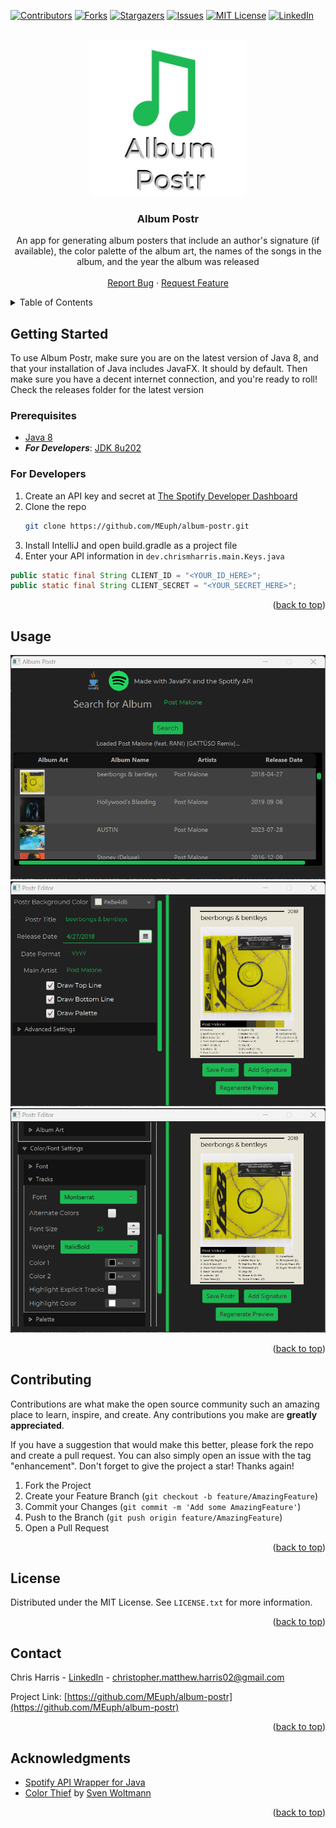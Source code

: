 <!-- Improved compatibility of back to top link: See: https://github.com/othneildrew/Best-README-Template/pull/73 -->
<a name="readme-top"></a>
<!--
*** Thanks for checking out the Best-README-Template. If you have a suggestion
*** that would make this better, please fork the repo and create a pull request
*** or simply open an issue with the tag "enhancement".
*** Don't forget to give the project a star!
*** Thanks again! Now go create something AMAZING! :D
-->



<!-- PROJECT SHIELDS -->
<!--
*** I'm using markdown "reference style" links for readability.
*** Reference links are enclosed in brackets [ ] instead of parentheses ( ).
*** See the bottom of this document for the declaration of the reference variables
*** for contributors-url, forks-url, etc. This is an optional, concise syntax you may use.
*** https://www.markdownguide.org/basic-syntax/#reference-style-links
-->
[![Contributors][contributors-shield]][contributors-url]
[![Forks][forks-shield]][forks-url]
[![Stargazers][stars-shield]][stars-url]
[![Issues][issues-shield]][issues-url]
[![MIT License][license-shield]][license-url]
[![LinkedIn][linkedin-shield]][linkedin-url]



<!-- PROJECT LOGO -->
<br />
<div align="center">
  <a href="https://github.com/MEuph/album-postr">
    <img src="logo.png" alt="Logo" width="250" height="250">
  </a>

<h3 align="center">Album Postr</h3>

  <p align="center">
    An app for generating album posters that include an author's signature (if available), the color palette of the album art, the names of the songs in the album, and the year the album was released
    <br />
    <br />
    <a href="https://github.com/MEuph/album-postr/issues">Report Bug</a>
    ·
    <a href="https://github.com/MEuph/album-postr/issues">Request Feature</a>
  </p>
</div>



<!-- TABLE OF CONTENTS -->
<details>
  <summary>Table of Contents</summary>
  <ol
    <li>
      <a href="#getting-started">Getting Started</a>
      <ul>
        <li><a href="#prerequisites">Prerequisites</a></li>
      </ul>
    </li>
    <li><a href="#usage">Usage</a></li>
    <li><a href="#contributing">Contributing</a></li>
    <li><a href="#license">License</a></li>
    <li><a href="#contact">Contact</a></li>
    <li><a href="#acknowledgments">Acknowledgments</a></li>
  </ol>
</details>

<!-- GETTING STARTED -->
## Getting Started

To use Album Postr, make sure you are on the latest version of Java 8, and that your installation of Java includes JavaFX. It should by default. Then make sure you have a decent internet connection, and you're ready to roll! Check the releases folder for the latest version

### Prerequisites

* [Java 8](https://www.java.com/download/ie_manual.jsp)
* ***For Developers***: [JDK 8u202](https://www.oracle.com/java/technologies/javase/javase8-archive-downloads.html)
### For Developers

1. Create an API key and secret at [The Spotify Developer Dashboard](https://developer.spotify.com/dashboard)
2. Clone the repo
   ```sh
   git clone https://github.com/MEuph/album-postr.git
   ```
3. Install IntelliJ and open build.gradle as a project file
4. Enter your API information in `dev.chrismharris.main.Keys.java` 
  ```java
  public static final String CLIENT_ID = "<YOUR_ID_HERE>";
  public static final String CLIENT_SECRET = "<YOUR_SECRET_HERE>";
  ```

<p align="right">(<a href="#readme-top">back to top</a>)</p>



<!-- USAGE EXAMPLES -->
## Usage

<img src="screenshot1.png">

<img src="screenshot2.png">

<img src="screenshot3.png">


<!--_For more examples, please refer to the [Documentation](https://example.com)_-->

<p align="right">(<a href="#readme-top">back to top</a>)</p>



<!-- ROADMAP
## Roadmap

- [ ] Feature 1
- [ ] Feature 2
- [ ] Feature 3
    - [ ] Nested Feature

See the [open issues](https://github.com/github_username/repo_name/issues) for a full list of proposed features (and known issues).

<p align="right">(<a href="#readme-top">back to top</a>)</p>-->



<!-- CONTRIBUTING -->
## Contributing

Contributions are what make the open source community such an amazing place to learn, inspire, and create. Any contributions you make are **greatly appreciated**.

If you have a suggestion that would make this better, please fork the repo and create a pull request. You can also simply open an issue with the tag "enhancement".
Don't forget to give the project a star! Thanks again!

1. Fork the Project
2. Create your Feature Branch (`git checkout -b feature/AmazingFeature`)
3. Commit your Changes (`git commit -m 'Add some AmazingFeature'`)
4. Push to the Branch (`git push origin feature/AmazingFeature`)
5. Open a Pull Request

<p align="right">(<a href="#readme-top">back to top</a>)</p>



<!-- LICENSE -->
## License

Distributed under the MIT License. See `LICENSE.txt` for more information.

<p align="right">(<a href="#readme-top">back to top</a>)</p>



<!-- CONTACT -->
## Contact

Chris Harris - [LinkedIn]([https://twitter.com/twitter_handle](https://www.linkedin.com/in/christopher-harris-73b279231/)) - christopher.matthew.harris02@gmail.com

Project Link: [https://github.com/MEuph/album-postr](https://github.com/MEuph/album-postr)

<p align="right">(<a href="#readme-top">back to top</a>)</p>



<!-- ACKNOWLEDGMENTS -->
## Acknowledgments

* [Spotify API Wrapper for Java](https://github.com/spotify-web-api-java/spotify-web-api-java)
* [Color Thief](https://github.com/SvenWoltmann/color-thief-java) by [Sven Woltmann](https://github.com/SvenWoltmann/)

<p align="right">(<a href="#readme-top">back to top</a>)</p>



<!-- MARKDOWN LINKS & IMAGES -->
<!-- https://www.markdownguide.org/basic-syntax/#reference-style-links -->
[contributors-shield]: https://img.shields.io/github/contributors/MEuph/album-postr.svg?style=for-the-badge
[contributors-url]: https://github.com/MEuph/album-postr/graphs/contributors
[forks-shield]: https://img.shields.io/github/forks/MEuph/album-postr.svg?style=for-the-badge
[forks-url]: https://github.com/MEuph/album-postr/network/members
[stars-shield]: https://img.shields.io/github/stars/MEuph/album-postr.svg?style=for-the-badge
[stars-url]: https://github.com/MEuph/album-postr/stargazers
[issues-shield]: https://img.shields.io/github/issues/MEuph/album-postr.svg?style=for-the-badge
[issues-url]: https://github.com/MEuph/album-postr/issues
[license-shield]: https://img.shields.io/github/license/MEuph/album-postr.svg?style=for-the-badge
[license-url]: https://github.com/MEuph/album-postr/blob/master/LICENSE
[linkedin-shield]: https://img.shields.io/badge/-LinkedIn-black.svg?style=for-the-badge&logo=linkedin&colorB=555
[linkedin-url]: https://linkedin.com/in/christopher-harris-73b279231
[product-screenshot1]: screenshot1.png
[product-screenshot2]: screenshot2.png
[product-screenshot3]: screenshot3.png
